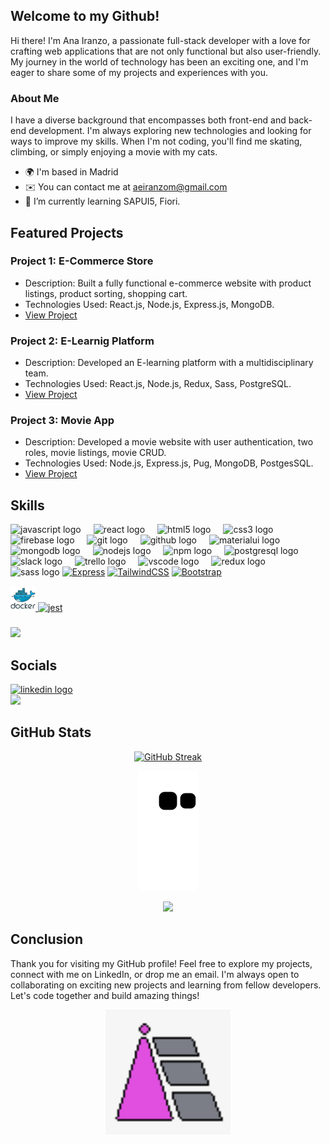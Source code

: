 Welcome to my Github!
-------------

Hi there! I'm Ana Iranzo, a passionate full-stack developer with a love for crafting web applications that are not only functional but also user-friendly. My journey in the world of technology has been an exciting one, and I'm eager to share some of my projects and experiences with you.

### About Me


I have a diverse background that encompasses both front-end and back-end development. I'm always exploring new technologies and looking for ways to improve my skills. When I'm not coding, you'll find me skating, climbing, or simply enjoying a movie with my cats.

* 🌍 I'm based in Madrid
* ✉️ You can contact me at [aeiranzom@gmail.com](mailto:aeiranzom@gmail.com)
* 🌱 I’m currently learning SAPUI5, Fiori.


## Featured Projects

### Project 1: E-Commerce Store

- Description: Built a fully functional e-commerce website with product listings, product sorting, shopping cart.
- Technologies Used: React.js, Node.js, Express.js, MongoDB.
- [View Project](https://github.com/AnaIranzo/online_shop)

### Project 2: E-Learnig Platform

- Description: Developed an E-learning platform with a multidisciplinary team.
- Technologies Used: React.js, Node.js, Redux, Sass, PostgreSQL.
- [View Project](https://github.com/AnaIranzo/eLearning_platform)

### Project 3: Movie App

- Description: Developed a movie website with user authentication, two roles, movie listings, movie CRUD. 
- Technologies Used: Node.js, Express.js, Pug, MongoDB, PostgesSQL.
- [View Project](https://github.com/AnaIranzo/IMDv-movie)

  
## Skills

<div align="left">
  <img src="https://cdn.jsdelivr.net/gh/devicons/devicon/icons/javascript/javascript-original.svg" height="30" alt="javascript logo"  />
  <img width="12" />
  <img src="https://cdn.jsdelivr.net/gh/devicons/devicon/icons/react/react-original.svg" height="30" alt="react logo"  />
  <img width="12" />
  <img src="https://cdn.jsdelivr.net/gh/devicons/devicon/icons/html5/html5-original.svg" height="30" alt="html5 logo"  />
  <img width="12" />
  <img src="https://cdn.jsdelivr.net/gh/devicons/devicon/icons/css3/css3-original.svg" height="30" alt="css3 logo"  />
  <img width="12" />
  <img src="https://cdn.jsdelivr.net/gh/devicons/devicon/icons/firebase/firebase-plain.svg" height="30" alt="firebase logo"  />
  <img width="12" />
  <img src="https://cdn.jsdelivr.net/gh/devicons/devicon/icons/git/git-original.svg" height="30" alt="git logo"  />
  <img width="12" />
  <img src="https://cdn.jsdelivr.net/gh/devicons/devicon/icons/github/github-original.svg" height="30" alt="github logo"  />
  <img width="12" />
  <img src="https://cdn.jsdelivr.net/gh/devicons/devicon/icons/materialui/materialui-original.svg" height="30" alt="materialui logo"  />
  <img width="12" />
  <img src="https://cdn.jsdelivr.net/gh/devicons/devicon/icons/mongodb/mongodb-original.svg" height="30" alt="mongodb logo"  />
  <img width="12" />
  <img src="https://cdn.jsdelivr.net/gh/devicons/devicon/icons/nodejs/nodejs-original.svg" height="30" alt="nodejs logo"  />
  <img width="12" />
  <img src="https://cdn.jsdelivr.net/gh/devicons/devicon/icons/npm/npm-original-wordmark.svg" height="30" alt="npm logo"  />
  <img width="12" />
  <img src="https://cdn.jsdelivr.net/gh/devicons/devicon/icons/postgresql/postgresql-original.svg" height="30" alt="postgresql logo"  />
  <img width="12" />
  <img src="https://cdn.jsdelivr.net/gh/devicons/devicon/icons/slack/slack-original.svg" height="30" alt="slack logo"  />
  <img width="12" />
  <img src="https://cdn.jsdelivr.net/gh/devicons/devicon/icons/trello/trello-plain.svg" height="30" alt="trello logo"  />
  <img width="12" />
  <img src="https://cdn.jsdelivr.net/gh/devicons/devicon/icons/vscode/vscode-original.svg" height="30" alt="vscode logo"  />
  <img width="12" />
  <img src="https://cdn.jsdelivr.net/gh/devicons/devicon/icons/redux/redux-original.svg" height="30" alt="redux logo"  />
  <img width="12" />
  <img src="https://cdn.jsdelivr.net/gh/devicons/devicon/icons/sass/sass-original.svg" height="30" alt="sass logo"  />
  <a href="https://expressjs.com/" target="_blank" rel="noreferrer"><img src="https://raw.githubusercontent.com/danielcranney/readme-generator/main/public/icons/skills/express-colored.svg" width="36" height="36" alt="Express" /></a>
  <a href="https://tailwindcss.com/" target="_blank" rel="noreferrer"><img src="https://raw.githubusercontent.com/danielcranney/readme-generator/main/public/icons/skills/tailwindcss-colored.svg" width="36" height="36" alt="TailwindCSS" /></a>
  <a href="https://getbootstrap.com/" target="_blank" rel="noreferrer"><img src="https://raw.githubusercontent.com/danielcranney/readme-generator/main/public/icons/skills/bootstrap-colored.svg" width="36" height="36" alt="Bootstrap"/></a>
  <p align="left"> <a href="https://www.docker.com/" target="_blank" rel="noreferrer"> <img src="https://raw.githubusercontent.com/devicons/devicon/master/icons/docker/docker-original-wordmark.svg" alt="docker" width="40" height="40"/> </a> <a href="https://jestjs.io" target="_blank" rel="noreferrer"> <img src="https://www.vectorlogo.zone/logos/jestjsio/jestjsio-icon.svg" alt="jest" width="40" height="40"/> </a> </p>
</div>

### 
<img src="https://www.codewars.com/users/AnaIranzo/badges/small"/>



## Socials

<div align="left">
  <a href="https://www.linkedin.com/in/anairanzo" target="_blank">
    <img src="https://img.shields.io/static/v1?message=LinkedIn&logo=linkedin&label=&color=0077B5&logoColor=white&labelColor=&style=for-the-badge" height="35" alt="linkedin logo" />
  </a>
</div>

<div align='left'>
  <a href = "mailto: ericamalakian@gmail.com"><img src="https://img.shields.io/badge/-Gmail-%23333?style=for-the-badge&logo=gmail&logoColor=white" target="_blank"></a>
</div>
 
## GitHub Stats

<div align="center">

[![GitHub Streak](http://github-readme-streak-stats.herokuapp.com?user=AnaIranzo&theme=jolly)](https://git.io/streak-stats)


![Snake animation](https://github.com/AnaIranzo/AnaIranzo/blob/output/github-contribution-grid-snake.svg)


![](https://komarev.com/ghpvc/?username=AnaIranzo&color=blueviolet)

</div>

## Conclusion


Thank you for visiting my GitHub profile! Feel free to explore my projects, connect with me on LinkedIn, or drop me an email. I'm always open to collaborating on exciting new projects and learning from fellow developers. Let's code together and build amazing things!

<div align="center">
<img src='AE_logo-2.png' height="200"/>
</div>


